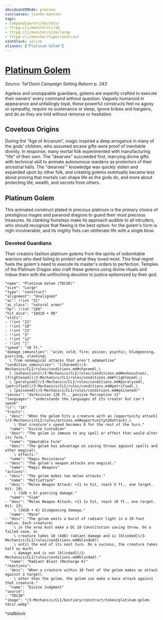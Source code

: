 ```yaml
---
obsidianUIMode: preview
cssclasses: json5e-monster
tags:
- compendium/src/5e/tdcsr
- ttrpg-cli/monster/cr/16
- ttrpg-cli/monster/size/large
- ttrpg-cli/monster/type/construct
statblock: inline
aliases: ["Platinum Golem"]
---
```

# [Platinum Golem](3-Mechanics\CLI\bestiary\construct/platinum-golem-tdcsr.md)
*Source: Tal'Dorei Campaign Setting Reborn p. 243*  

Ageless and unstoppable guardians, golems are expertly crafted to execute their owners' every command without question. Vaguely humanoid in appearance and unfailingly loyal, these powerful constructs feel no agony or sympathy, require no sustenance or sleep, ignore bribes and bargains, and do as they are told without remorse or hesitation.

## Covetous Origins

During the "Age of Arcanum", magic inspired a deep arrogance in many of the gods' children, who assumed arcane gifts were proof of inevitable divinity. In response, many mortal folk experimented with manufacturing "life" of their own. The "dwarves" succeeded first, marrying divine gifts with technical skill to animate autonomous wardens as protectors of their ancestral halls. The "dwarves'" knowledge was quickly stolen and expanded upon by other folk, and creating golems eventually became less about proving that mortals can shape life as the gods do, and more about protecting life, wealth, and secrets from others.

## Platinum Golem

This animated construct plated in precious platinum is the primary choice of prestigious mages and paranoid dragons to guard their most precious treasures. Its clanking footsteps make its approach audible to all intruders, who should recognize that fleeing is the best option: for the golem's form is nigh-invulnerable, and its mighty fists can obliterate life with a single blow.

### Devoted Guardians

Their creators fashion platinum golems from the spirits of indomitable warriors who died failing to protect what they loved most. This final regret fuels the golem's need to execute its master's orders to perfection. Temples of the Platinum Dragon also craft these golems using divine rituals and imbue them with the unflinching devotion to justice epitomized by their god.

```statblock
"name": "Platinum Golem (TDCSR)"
"size": "Large"
"type": "construct"
"alignment": "Unaligned"
"ac": !!int "21"
"ac_class": "natural armor"
"hp": !!int "189"
"hit_dice": "18d10 + 90"
"stats":
- !!int "22"
- !!int "10"
- !!int "21"
- !!int "3"
- !!int "12"
- !!int "1"
"speed": "30 ft."
"damage_immunities": "acid; cold; fire; poison; psychic; bludgeoning, piercing, slashing\
  \ from nonmagical attacks that aren't adamantine"
"condition_immunities": "[charmed](/3-Mechanics/CLI/rules/conditions.md#charmed),\
  \ [exhaustion](/3-Mechanics/CLI/rules/conditions.md#exhaustion), [frightened](/3-Mechanics/CLI/rules/conditions.md#frightened),\
  \ [paralyzed](/3-Mechanics/CLI/rules/conditions.md#paralyzed), [petrified](/3-Mechanics/CLI/rules/conditions.md#petrified),\
  \ [poisoned](/3-Mechanics/CLI/rules/conditions.md#poisoned)"
"senses": "darkvision 120 ft., passive Perception 11"
"languages": "understands the languages of its creator but can't speak"
"cr": "16"
"traits":
- "desc": "When the golem hits a creature with an [opportunity attack](/3-Mechanics/CLI/rules/actions.md#opportunity%20attack),\
    \ that creature's speed becomes 0 for the rest of the turn."
  "name": "Divine Custodian"
- "desc": "The golem is immune to any spell or effect that would alter its form."
  "name": "Immutable Form"
- "desc": "The golem has advantage on saving throws against spells and other magical\
    \ effects."
  "name": "Magic Resistance"
- "desc": "The golem's weapon attacks are magical."
  "name": "Magic Weapons"
"actions":
- "desc": "The golem makes two melee attacks."
  "name": "Multiattack"
- "desc": "Melee Weapon Attack: +11 to hit, reach 5 ft., one target. Hit: 19\
    \ (3d8 + 6) piercing damage."
  "name": "Slam"
- "desc": "Melee Weapon Attack: +11 to hit, reach 10 ft., one target. Hit: 22\
    \ (3d10 + 6) bludgeoning damage."
  "name": "Mace"
- "desc": "The golem emits a burst of radiant light in a 20-foot radius. Each creature\
    \ in the area must make a DC 18 Constitution saving throw. On a failed save, a\
    \ creature takes 18 (4d8) radiant damage and is [blinded](/3-Mechanics/CLI/rules/conditions.md#blinded)\
    \ until the end of its next turn. On a success, the creature takes half as much\
    \ damage and is not [blinded](/3-Mechanics/CLI/rules/conditions.md#blinded)."
  "name": "Radiant Blast (Recharge 6)"
"reactions":
- "desc": "When a creature within 10 feet of the golem makes an attack against a target\
    \ other than the golem, the golem can make a mace attack against that creature."
  "name": "Divine Judgment"
"source":
- "TDCSR"
"image": "/3-Mechanics/CLI/bestiary/construct/token/platinum-golem-tdcsr.webp"
```
^statblock